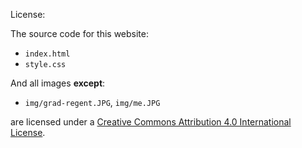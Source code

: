 License:

The source code for this website:
* `index.html`
* `style.css`

And all images **except**:
* `img/grad-regent.JPG`, `img/me.JPG`

are licensed under a <a rel="license" href="http://creativecommons.org/licenses/by/4.0/">Creative Commons Attribution 4.0 International License</a>. 